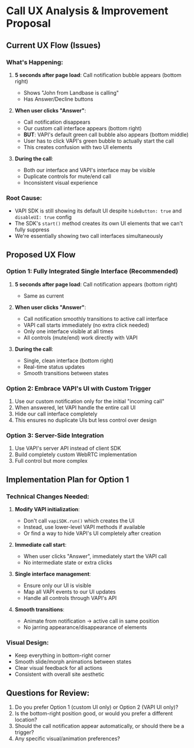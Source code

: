 # Call UX Analysis & Improvement Proposal

## Current UX Flow (Issues)

### What's Happening:
1. **5 seconds after page load**: Call notification bubble appears (bottom right)
   - Shows "John from Landbase is calling"
   - Has Answer/Decline buttons

2. **When user clicks "Answer"**:
   - Call notification disappears
   - Our custom call interface appears (bottom right) 
   - **BUT**: VAPI's default green call bubble also appears (bottom middle)
   - User has to click VAPI's green bubble to actually start the call
   - This creates confusion with two UI elements

3. **During the call**:
   - Both our interface and VAPI's interface may be visible
   - Duplicate controls for mute/end call
   - Inconsistent visual experience

### Root Cause:
- VAPI SDK is still showing its default UI despite `hideButton: true` and `disableUI: true` config
- The SDK's `start()` method creates its own UI elements that we can't fully suppress
- We're essentially showing two call interfaces simultaneously

## Proposed UX Flow

### Option 1: Fully Integrated Single Interface (Recommended)
1. **5 seconds after page load**: Call notification appears (bottom right)
   - Same as current

2. **When user clicks "Answer"**:
   - Call notification smoothly transitions to active call interface
   - VAPI call starts immediately (no extra click needed)
   - Only one interface visible at all times
   - All controls (mute/end) work directly with VAPI

3. **During the call**:
   - Single, clean interface (bottom right)
   - Real-time status updates
   - Smooth transitions between states

### Option 2: Embrace VAPI's UI with Custom Trigger
1. Use our custom notification only for the initial "incoming call"
2. When answered, let VAPI handle the entire call UI
3. Hide our call interface completely
4. This ensures no duplicate UIs but less control over design

### Option 3: Server-Side Integration
1. Use VAPI's server API instead of client SDK
2. Build completely custom WebRTC implementation
3. Full control but more complex

## Implementation Plan for Option 1

### Technical Changes Needed:
1. **Modify VAPI initialization**: 
   - Don't call `vapiSDK.run()` which creates the UI
   - Instead, use lower-level VAPI methods if available
   - Or find a way to hide VAPI's UI completely after creation

2. **Immediate call start**:
   - When user clicks "Answer", immediately start the VAPI call
   - No intermediate state or extra clicks

3. **Single interface management**:
   - Ensure only our UI is visible
   - Map all VAPI events to our UI updates
   - Handle all controls through VAPI's API

4. **Smooth transitions**:
   - Animate from notification → active call in same position
   - No jarring appearance/disappearance of elements

### Visual Design:
- Keep everything in bottom-right corner
- Smooth slide/morph animations between states
- Clear visual feedback for all actions
- Consistent with overall site aesthetic

## Questions for Review:
1. Do you prefer Option 1 (custom UI only) or Option 2 (VAPI UI only)?
2. Is the bottom-right position good, or would you prefer a different location?
3. Should the call notification appear automatically, or should there be a trigger?
4. Any specific visual/animation preferences?